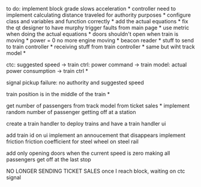 to do:
implement block grade slows acceleration *
controller need to implement calculating distance traveled for authority purposes *
configure class and variables and function correctly *
add the actual equations *
fix the qt designer to have murphy trigger faults from main page *
use metric when doing the actual equations *
doors shouldn't open when train is moving *
power = 0 no more engine moving *
beacon reader *
stuff to send to train controller *
receiving stuff from train controller *
same but wiht track model *

ctc: suggested speed -> train ctrl: power command -> train model: actual power consumption -> train ctrl *

signal pickup failure: no authority and suggested speed 

train position is in the middle of the train *

get number of passengers from track model from ticket sales *
implement random number of passenger getting off at a station 

create a train handler to deploy trains and have a train handler ui 

add train id on ui 
implement an annoucement that disappears 
implement friction 
friction coefficient for steel wheel on steel rail

add only opening doors when the current speed is zero
making all passengers get off at the last stop

NO LONGER SENDING TICKET SALES once I reach block, waiting on ctc signal